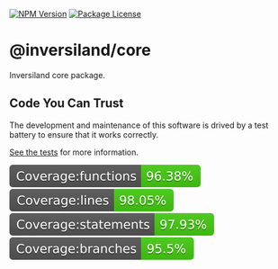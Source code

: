 <a href="https://www.npmjs.com/package/@inversiland/core" target="_blank"><img src="https://img.shields.io/npm/v/@inversiland/core.svg" alt="NPM Version" /></a>
<a href="https://www.npmjs.com/package/@inversiland/core" target="_blank"><img src="https://img.shields.io/npm/l/@inversiland/core.svg" alt="Package License" /></a>

# @inversiland/core

Inversiland core package.

## Code You Can Trust

The development and maintenance of this software is drived by a test battery to ensure that it works correctly.

[See the tests](./test) for more information.

<img src="./assets/badges/coverage/badge-functions.svg" />
<img src="./assets/badges/coverage/badge-lines.svg" />
<img src="./assets/badges/coverage/badge-statements.svg" />
<img src="./assets/badges/coverage/badge-branches.svg" />
